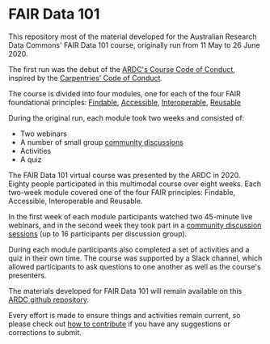 # FAIR Data 101

This repository most of the material developed for the Australian Research Data Commons' FAIR Data 101 course,
originally run from 11 May to 26 June 2020.

The first run was the debut of the [ARDC's Course Code of Conduct](https://tiny.cc/code-conduct), inspired
by the [Carpentries' Code of Conduct](https://docs.carpentries.org/topic_folders/policies/code-of-conduct.html).

The course is divided into four modules, one for each of the four FAIR foundational principles: [Findable](/1-findable),
[Accessible](/2-accessible), [Interoperable](/3-interoperable), [Reusable](/4-reusable)

During the original run, each module took two weeks and consisted of:
* Two webinars
* A number of small group [community discussions](course-resources/community-discussion-factsheet.md)
* Activities
* A quiz

The FAIR Data 101 virtual course was presented by the ARDC in 2020. 
Eighty people participated in this multimodal course over eight weeks.
Each two-week module covered one of the four FAIR principles: Findable, Accessible,
Interoperable and Reusable.

In the first week of each module participants watched 
two 45-minute live webinars, and in the second week they took part in a 
[community discussion sessions](course-resources/community-discussion-factsheet.md) (up to 16 participants per discussion group). 

During each module participants also completed a set of activities and a quiz in their own time. 
The course was supported by a Slack channel, which allowed participants to ask questions to one 
another as well as the course's presenters.

The materials developed for FAIR Data 101 will remain available
on this [ARDC github repository](https://github.com/au-research/FAIR-data-101-training/).

Every effort is made to ensure things and activities remain
current, so please check out [how to contribute](CONTRIBUTING.md) if you have any suggestions or corrections
to submit.
